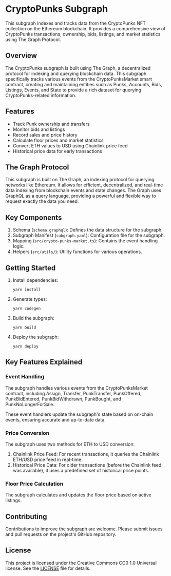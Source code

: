 # CryptoPunks Subgraph

This subgraph indexes and tracks data from the CryptoPunks NFT collection on the Ethereum blockchain. It provides a comprehensive view of CryptoPunks transactions, ownership, bids, listings, and market statistics using The Graph Protocol.

## Overview

The CryptoPunks subgraph is built using The Graph, a decentralized protocol for indexing and querying blockchain data. This subgraph specifically tracks various events from the CryptoPunksMarket smart contract, creating and maintaining entities such as Punks, Accounts, Bids, Listings, Events, and State to provide a rich dataset for querying CryptoPunks-related information.

## Features

- Track Punk ownership and transfers
- Monitor bids and listings
- Record sales and price history
- Calculate floor prices and market statistics
- Convert ETH values to USD using Chainlink price feed
- Historical price data for early transactions

## The Graph Protocol

This subgraph is built on The Graph, an indexing protocol for querying networks like Ethereum. It allows for efficient, decentralized, and real-time data indexing from blockchain events and state changes. The Graph uses GraphQL as a query language, providing a powerful and flexible way to request exactly the data you need.

## Key Components

1. Schema (`schema.graphql`): Defines the data structure for the subgraph.
2. Subgraph Manifest (`subgraph.yaml`): Configuration file for the subgraph.
3. Mapping (`src/crypto-punks-market.ts`): Contains the event handling logic.
4. Helpers (`src/utils/`): Utility functions for various operations.

## Getting Started

1. Install dependencies:
   ```
   yarn install
   ```

2. Generate types:
   ```
   yarn codegen
   ```

3. Build the subgraph:
   ```
   yarn build
   ```

4. Deploy the subgraph:
   ```
   yarn deploy
   ```

## Key Features Explained

### Event Handling

The subgraph handles various events from the CryptoPunksMarket contract, including Assign, Transfer, PunkTransfer, PunkOffered, PunkBidEntered, PunkBidWithdrawn, PunkBought, and PunkNoLongerForSale.

These event handlers update the subgraph's state based on on-chain events, ensuring accurate and up-to-date data.

### Price Conversion

The subgraph uses two methods for ETH to USD conversion:

1. Chainlink Price Feed: For recent transactions, it queries the Chainlink ETH/USD price feed in real-time.
2. Historical Price Data: For older transactions (before the Chainlink feed was available), it uses a predefined set of historical price points.

### Floor Price Calculation

The subgraph calculates and updates the floor price based on active listings.

## Contributing

Contributions to improve the subgraph are welcome. Please submit issues and pull requests on the project's GitHub repository.

## License

This project is licensed under the Creative Commons CC0 1.0 Universal license. See the [LICENSE](LICENSE) file for details.